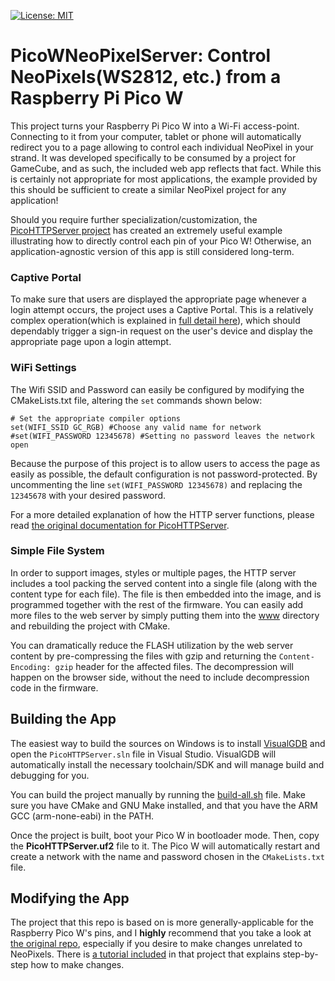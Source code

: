 [![License: MIT](https://img.shields.io/badge/License-MIT-yellow.svg)](LICENSE)

# PicoWNeoPixelServer: Control NeoPixels(WS2812, etc.) from a Raspberry Pi Pico W

This project turns your Raspberry Pi Pico W into a Wi-Fi access-point. Connecting to it from your computer, tablet or phone will automatically redirect you to a page allowing to control each individual NeoPixel in your strand. It was developed specifically to be consumed by a project for GameCube, and as such, the included web app reflects that fact. While this is certainly not appropriate for most applications, the example provided by this should be sufficient to create a similar NeoPixel project for any application!

Should you require further specialization/customization, the [PicoHTTPServer project](https://github.com/sysprogs/PicoHTTPServer) has created an extremely useful example illustrating how to directly control each pin of your Pico W! Otherwise, an application-agnostic version of this app is still considered long-term.

### Captive Portal
To make sure that users are displayed the appropriate page whenever a login attempt occurs, the project uses a Captive Portal. This is a relatively complex operation(which is explained in [full detail here](https://github.com/sysprogs/PicoHTTPServer)), which should dependably trigger a sign-in request on the user's device and display the appropriate page upon a login attempt.


### WiFi Settings

The Wifi SSID and Password can easily be configured by modifying the CMakeLists.txt file, altering the `set` commands shown below:
````
# Set the appropriate compiler options
set(WIFI_SSID GC_RGB) #Choose any valid name for network
#set(WIFI_PASSWORD 12345678) #Setting no password leaves the network open
````
Because the purpose of this project is to allow users to access the page as easily as possible, the default configuration is not password-protected. By uncommenting the line `set(WIFI_PASSWORD 12345678)` and replacing the `12345678` with your desired password.

For a more detailed explanation of how the HTTP server functions, please read [the original documentation for PicoHTTPServer](https://github.com/sysprogs/PicoHTTPServer).

### Simple File System

In order to support images, styles or multiple pages, the HTTP server includes a tool packing the served content into a single file (along with the content type for each file). The file is then embedded into the image, and is programmed together with the rest of the firmware. You can easily add more files to the web server by simply putting them into the [www](www) directory and rebuilding the project with CMake.

You can dramatically reduce the FLASH utilization by the web server content by pre-compressing the files with gzip and returning the `Content-Encoding: gzip` header for the affected files. The decompression will happen on the browser side, without the need to include decompression code in the firmware.

## Building the App

The easiest way to build the sources on Windows is to install [VisualGDB](https://visualgdb.com/) and open the `PicoHTTPServer.sln` file in Visual Studio. VisualGDB will automatically install the necessary toolchain/SDK and will manage build and debugging for you.

You can build the project manually by running the [build-all.sh](build-all.sh) file. Make sure you have CMake and GNU Make installed, and that you have the ARM GCC (arm-none-eabi) in the PATH.

Once the project is built, boot your Pico W in bootloader mode. Then, copy the **PicoHTTPServer.uf2** file to it. The Pico W will automatically restart and create a network with the name and password chosen in the `CMakeLists.txt` file.

## Modifying the App

The project that this repo is based on is more generally-applicable for the Raspberry Pico W's pins, and I **highly** recommend that you take a look at [the original repo](https://github.com/sysprogs/PicoHTTPServer), especially if you desire to make changes unrelated to NeoPixels. There is [a tutorial included](https://visualgdb.com/tutorials/raspberry/pico_w/http/) in that project that explains step-by-step how to make changes.
